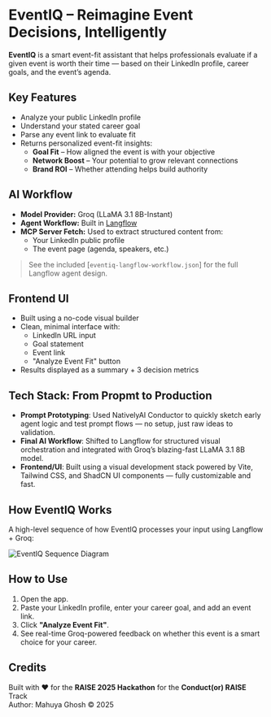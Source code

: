 # EventIQ – Reimagine Event Decisions, Intelligently

**EventIQ** is a smart event-fit assistant that helps professionals evaluate if a given event is worth their time — based on their LinkedIn profile, career goals, and the event’s agenda.


## Key Features

- Analyze your public LinkedIn profile
- Understand your stated career goal
- Parse any event link to evaluate fit
- Returns personalized event-fit insights: 
  - **Goal Fit** – How aligned the event is with your objective
  - **Network Boost** – Your potential to grow relevant connections
  - **Brand ROI** – Whether attending helps build authority


## AI Workflow

- **Model Provider:** Groq (LLaMA 3.1 8B-Instant)
- **Agent Workflow:** Built in [Langflow](https://github.com/langflow-ai/langflow)
- **MCP Server Fetch:** Used to extract structured content from:
  - Your LinkedIn public profile
  - The event page (agenda, speakers, etc.)

> See the included [`eventiq-langflow-workflow.json`] for the full Langflow agent design.


## Frontend UI

- Built using a no-code visual builder 
- Clean, minimal interface with:
  - LinkedIn URL input
  - Goal statement
  - Event link
  - "Analyze Event Fit" button
- Results displayed as a summary + 3 decision metrics


## Tech Stack: From Propmt to Production

- **Prompt Prototyping**: Used NativelyAI Conductor to quickly sketch early agent logic and test prompt flows — no setup, just raw ideas to validation.
- **Final AI Workflow**: Shifted to Langflow for structured visual orchestration and integrated with Groq’s blazing-fast LLaMA 3.1 8B model.
- **Frontend/UI**: Built using a visual development stack powered by Vite, Tailwind CSS, and ShadCN UI components — fully customizable and fast.


## How EventIQ Works

A high-level sequence of how EventIQ processes your input using Langflow + Groq:

![EventIQ Sequence Diagram](https://drive.google.com/uc?export=view&id=10kg3MYzV7Lo2s6AYR09-oT1-bGXQoNTU)



## How to Use

1. Open the app.
2. Paste your LinkedIn profile, enter your career goal, and add an event link.
3. Click **"Analyze Event Fit"**.
4. See real-time Groq-powered feedback on whether this event is a smart choice for your career.


## Credits

Built with ❤️ for the **RAISE 2025 Hackathon** for the **Conduct(or) RAISE** Track  
Author: Mahuya Ghosh © 2025
